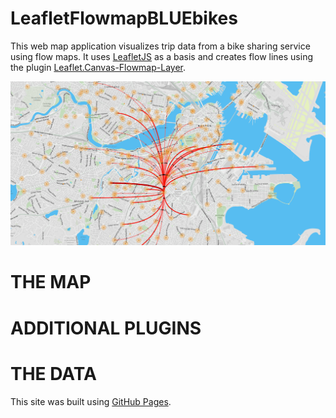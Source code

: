 # LeafletFlowmapBLUEbikes

This web map application visualizes trip data from a bike sharing service using flow maps.
It uses [LeafletJS](https://leafletjs.com/) as a basis and creates flow lines using the plugin [Leaflet.Canvas-Flowmap-Layer](https://github.com/jwasilgeo/Leaflet.Canvas-Flowmap-Layer).

![](title_image.png)

# THE MAP

# ADDITIONAL PLUGINS

# THE DATA


This site was built using [GitHub Pages](https://nelsonschaefer.github.io/LeafletFlowmapBLUEbikes/).

